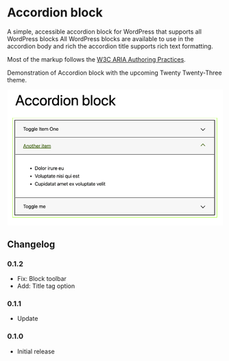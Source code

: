# Accordion block

A simple, accessible accordion block for WordPress that supports all WordPress blocks All WordPress blocks are available to use in the accordion body and rich the accordion title supports rich text formatting.

Most of the markup follows the [W3C ARIA Authoring Practices](https://www.w3.org/WAI/ARIA/apg/example-index/accordion/accordion.html).

Demonstration of Accordion block with the upcoming Twenty Twenty-Three theme.

![Accordion block output in TwentyTwentyThree theme](docs/images/accordion-preview.png)

## Changelog

### 0.1.2

* Fix: Block toolbar
* Add: Title tag option

### 0.1.1

* Update

### 0.1.0

* Initial release
